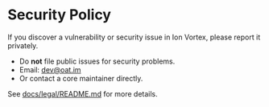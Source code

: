 # Security Policy

If you discover a vulnerability or security issue in Ion Vortex, please report it privately.

- Do **not** file public issues for security problems.
- Email: dev@oat.im
- Or contact a core maintainer directly.

See [docs/legal/README.md](docs/legal/README.md) for more details.